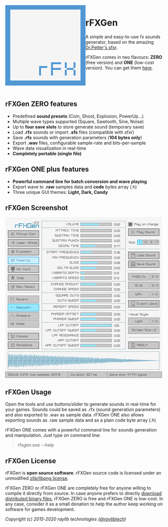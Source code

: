<img align="left" src="logo/rfxgen_256x256.png" width=256>

# rFXGen
A simple and easy-to-use fx sounds generator, based on the amazing [Dr.Petter's sfxr](http://www.drpetter.se/project_sfxr.html).

rFXGen comes in two flavours: **ZERO** (free version) and **ONE** (low-cost version). You can get them [here](https://raylibtech.itch.io/rfxgen).

<br>
<br>
<br>

## rFXGen ZERO features

 - Predefined **sound presets** (Coin, Shoot, Explosion, PowerUp...)
 - Multiple wave types supported (Square, Sawtooth, Sine, Noise)
 - Up to **four save slots** to store generate sound (temporary save)
 - Load **.rfx** sounds or import **.sfs** files (compatible with sfxr)
 - Save **.rfx** sounds with generation parameters (**104 bytes only**)
 - Export **.wav** files, configurable sample-rate and bits-per-sample
 - Wave data visualization in real-time
 - **Completely portable (single file)**
 
## rFXGen ONE plus features

 - **Powerful command line for batch conversion and wave playing**
 - Export wave to **.raw** samples data and **code** bytes array (.h)
 - Three unique GUI themes: **Light, Dark, Candy**
 
## rFXGen Screenshot

![rFXGen light interface](screenshots/rfxgen_v200_light_shot01.png)
 
## rFXGen Usage

Open the tools and use buttons/slider to generate sounds in real-time for your games.
Sounds could be saved as .rfx (sound generation parameters) and also exported to .wav as sample data. 
rFXGen ONE also allows exporting sounds as .raw sample data and as a plain code byte array (.h)

rFXGen ONE comes with a powerful command line for sounds generation and manipulation. Just type on command line:

 > rfxgen.exe --help

## rFXGen License

rFXGen is **open source software**. rFXGen source code is licensed under an unmodified [zlib/libpng license](LICENSE).

rFXGen ZERO or rFXGen ONE are completely free for anyone willing to compile it directly from source. In case anyone prefers to directly [download distributed binary files](https://raylibtech.itch.io/), rFXGen ZERO is free and rFXGen ONE is low-cost. In any case, consider it as a small donation to help the author keep working on software for games development.

*Copyright (c) 2015-2020 raylib technologies ([@raylibtech](https://twitter.com/raylibtech))*
